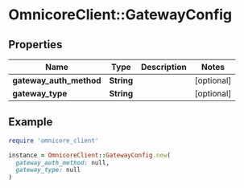 # OmnicoreClient::GatewayConfig

## Properties

| Name | Type | Description | Notes |
| ---- | ---- | ----------- | ----- |
| **gateway_auth_method** | **String** |  | [optional] |
| **gateway_type** | **String** |  | [optional] |

## Example

```ruby
require 'omnicore_client'

instance = OmnicoreClient::GatewayConfig.new(
  gateway_auth_method: null,
  gateway_type: null
)
```

